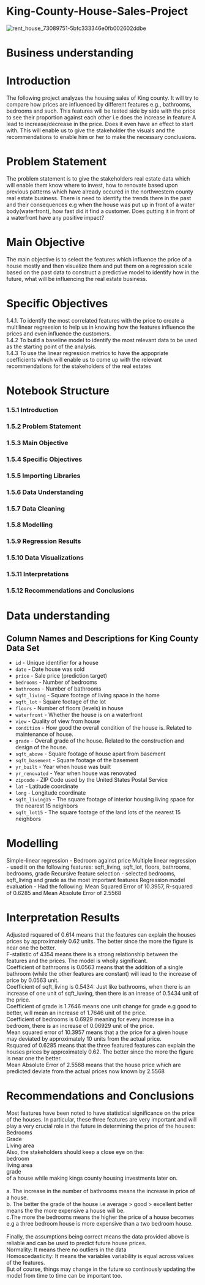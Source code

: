 # King-County-House-Sales-Project
![rent_house_73089751-5bfc333346e0fb002602ddbe](https://github.com/MuchiriKinyua/King-County-House-Sales-Project/assets/113877377/b11b0856-37a1-45b9-bc1a-f579bf260bcd)
# Business understanding
# Introduction
The following project analyzes the housing sales of King county. It will try to compare how prices are influenced by different features e.g., bathrooms, bedrooms and such. This features will be tested side by side with the price to see their proportion against each other i.e does the increase in feature A lead to increase/decrease in the price. Does it even have an effect to start with. This will enable us to give the stakeholder the visuals and the recommendations to enable him or her to make the necessary conclusions. 
# Problem Statement
The problem statement is to give the stakeholders real estate data which will enable them know where to invest, how to renovate based upon previous patterns which have already occured in the northwestern county real estate business. There is need to identify the trends there in the past and their consequences e.g when the house was put up in front of a water body(waterfront), how fast did it find a customer. Does putting it in front of a waterfront have any positive impact?
# Main Objective
The main objective is to select the features which influence the price of a house mostly and then visualize them and put them on a regression scale based on the past data to construct a predictive model to identify how in the future, what will be influencing the real estate business.
# Specific Objectives
1.4.1. To identify the most correlated features with the price to create a multilinear regreesion to help us in knowing how the features influence the prices and even influence the customers. </br>
1.4.2 To build a baseline model to identify the most relevant data to be used as the starting point of the analysis. </br>
1.4.3 To use the linear regression metrics to have the appopriate coefficients which will enable us to come up with the relevant recommendations for the stakeholders of the real estates 
# Notebook Structure
### 1.5.1 Introduction </br>
### 1.5.2 Problem Statement </br>
### 1.5.3 Main Objective </br>
### 1.5.4 Specific Objectives </br>
### 1.5.5 Importing Libraries </br>
### 1.5.6 Data Understanding </br>
### 1.5.7 Data Cleaning </br>
### 1.5.8 Modelling </br>
### 1.5.9 Regression Results </br>
### 1.5.10 Data Visualizations </br>
### 1.5.11 Interpretations</br>
### 1.5.12  Recommendations and Conclusions </br>
# Data understanding
## Column Names and Descriptions for King County Data Set
* `id` - Unique identifier for a house
* `date` - Date house was sold
* `price` - Sale price (prediction target)
* `bedrooms` - Number of bedrooms
* `bathrooms` - Number of bathrooms
* `sqft_living` - Square footage of living space in the home
* `sqft_lot` - Square footage of the lot
* `floors` - Number of floors (levels) in house
* `waterfront` - Whether the house is on a waterfront
* `view` - Quality of view from house
* `condition` - How good the overall condition of the house is. Related to maintenance of house.
* `grade` - Overall grade of the house. Related to the construction and design of the house.
* `sqft_above` - Square footage of house apart from basement
* `sqft_basement` - Square footage of the basement
* `yr_built` - Year when house was built
* `yr_renovated` - Year when house was renovated
* `zipcode` - ZIP Code used by the United States Postal Service
* `lat` - Latitude coordinate
* `long` - Longitude coordinate
* `sqft_living15` - The square footage of interior housing living space for the nearest 15 neighbors
* `sqft_lot15` - The square footage of the land lots of the nearest 15 neighbors

# Modelling
Simple-linear regression - Bedroom against price
Multiple linear regression - used it on the following features: sqft_living, sqft_lot, floors, bathrooms, bedrooms, grade
Recursive feature selection - selected bedrooms, sqft_living and grade as the most important features
Regression model evaluation - Had the following: Mean Squared Error of 10.3957, R-squared of 0.6285 and Mean Absolute Error of 2.5568

# Interpretation Results
Adjusted rsquared of 0.614 means that the features can explain the houses prices by approximately 0.62 units. The better since the more the figure is near one the better.</br>
F-statistic of 4354 means there is a strong relationship between the features and the prices. The model is wholly significant. </br>
Coefficient of bathrooms is 0.0563 means that the addition of a single bathroom (while the other features are constant) will lead to the increase of price by 0.0563 unit.</br>
Coefficient of sqft_living is 0.5434: Just like bathrooms, when there is an increase of one unit of sqft_luving, then there is an inrease of 0.5434 unit of the price. </br>
Coefficient of grade is 1.7646 means one unit change for grade e.g good to better, will mean an increase of 1.7646 unit of the price. </br>
Coefficient of bedrooms is 0.6929 meaning for every increase in a bedroom, there is an increase of 0.06929 unit of the price.</br>
Mean squared error of 10.3957 means that a the price for a given house may deviated by approximately 10 units from the actual price. </br>
Rsquared of 0.6285 means that the three featured features can explain the houses prices by approximately 0.62. The better since the more the figure is near one the better. </br>
Mean Absolute Error of 2.5568 means that the house price which are predicted deviate from the actual prices now known by 2.5568</br>

# Recommendations and Conclusions
Most features have been noted to have statistical significance on the price of the houses. In particular, these three features are very important and will play a very crucial role in the future in determining the price of the houses: </br>
Bedrooms <br>
Grade </br>
Living area </br>
Also, the stakeholders should keep a close eye on the: </br> bedroom </br> living area </br> grade </br>of a house while making kings county housing investments later on. </br>
</br>
a. The increase in the number of bathrooms means the increase in price of a house. </br>
b. The better the grade of the house i.e average > good > excellent better means the the more expensive a house will be. </br>
c.The more the bedrooms means the higher the price of a house becomes e.g a three bedroom house is more expensive than a two bedroom house. </br>
</br>
Finally, the assumptions being correct means the data provided above is reliable and can be used to predict future house prices. </br>
Normality: It means there no outliers in the data </br>
Homoscedasticity: It means the variables variability is equal across values of the features. </br>
But of course, things may change in the future so continously updating the model from time to time can be important too. </br>
